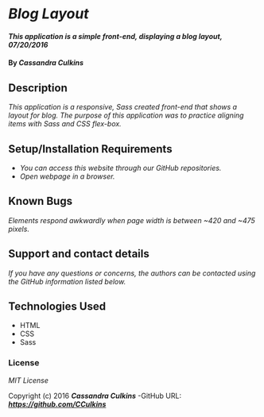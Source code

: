 # _Blog Layout_

#### _This application is a simple front-end, displaying a blog layout, 07/20/2016_

#### By _**Cassandra Culkins**_

## Description

_This application is a responsive, Sass created front-end that shows a layout for blog._
_The purpose of this application was to practice aligning items with Sass and CSS flex-box._

## Setup/Installation Requirements

* _You can access this website through our GitHub repositories._
* _Open webpage in a browser._

## Known Bugs

_Elements respond awkwardly when page width is between ~420 and ~475 pixels._

## Support and contact details

_If you have any questions or concerns, the authors can be contacted using the GitHub information listed below._

## Technologies Used

* HTML
* CSS
* Sass

### License

*MIT License*

Copyright (c) 2016 **_Cassandra Culkins_**
-GitHub URL: **_https://github.com/CCulkins_** 

